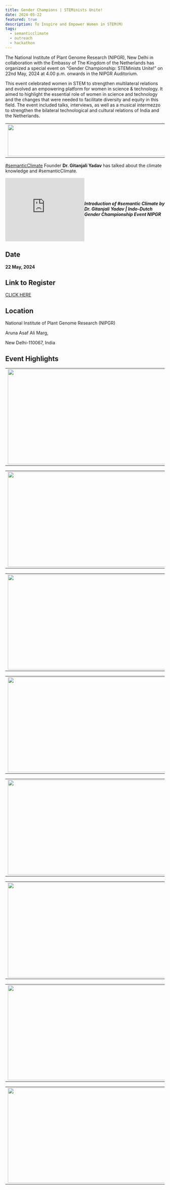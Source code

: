 ```yaml
---
title: Gender Champions | STEMinists Unite!
date: 2024-05-22
featured: true
description: To Inspire and Empower Women in STEM(M)
tags:
  - semanticclimate
  - outreach
  - hackathon
---
```



The National Institute of Plant Genome Research (NIPGR), New Delhi in collaboration with the Embassy of The Kingdom of the Netherlands has organized a special event on “Gender Championship: STEMinists Unite!” on 22nd May, 2024 at 4.00 p.m. onwards in the NIPGR Auditorium.

This event celebrated women in STEM to strengthen multilateral relations and evolved an empowering platform for women in science & technology. It aimed to highlight the essential role of women in science and technology and the changes that were needed to facilitate diversity and equity in this field. The event included talks, interviews, as well as a musical intermezzo to strengthen the bilateral technological and cultural relations of India and the Netherlands.


<table>
  <tr>
    <td>
      <img src='{{ "/static/img/WiS_Indo_DUtch.png" | url }}' width="500" height="100">
    </td>
  </tr>
</table>


[#semanticClimate](https://semanticclimate.github.io/p/en/) Founder **Dr. Gitanjali Yadav** has talked about the climate knowledge and #semanticClimate.

<div style="display: flex; align-items: center; gap: 20 px; margin-bottom: 20 px;">
  <iframe width="250" height="200" src="https://www.youtube.com/embed/ljyyc8xzIak" frameborder="0" allow="accelerometer; autoplay; clipboard-write; encrypted-media; gyroscope; picture-in-picture" allowfullscreen></iframe>
  <div>
    <h5 style="font-size: 1.2 rem; font-family: -apple-system,BlinkMacSystemFont,"Segoe UI",Helvetica,Arial,sans-serif,"Apple Color Emoji","Segoe UI Emoji","Segoe UI Symbol"; color: #000000;>Introduction of #semantic Climate by Dr. Gitanjali Yadav | Indo-Dutch Gender Championship Event NIPGR</h5>
  </div>
</div>


## Date 

**22 May, 2024** 

## Link to Register

[CLICK HERE](https://bit.ly/nin_wis)

## Location

National Institute of Plant Genome Research (NIPGR)

Aruna Asaf Ali Marg,

New Delhi-110067, India

## Event Highlights

<table>
  <tr>
    <td><img src='{{ "/static/img/photo/stem_1.jpg" | url }}' width="500" height="300"></td>
    <td><img src='{{ "/static/img/photo/stem_8.jpg" | url }}' width="500" height="300"></td>
  </tr>   
</table>

<table>
  <tr>
    <td><img src='{{ "/static/img/photo/stem_2.jpg" | url }}' width="500" height="300"></td>
    <td><img src='{{ "/static/img/photo/stem_9.jpg" | url }}' width="500" height="300"></td>
  </tr>   
</table>

<table>
  <tr>
    <td><img src='{{ "/static/img/photo/stem_3.jpg" | url }}' width="500" height="300"></td>
    <td><img src='{{ "/static/img/photo/stem_13.jpg" | url }}' width="500" height="300"></td>
  </tr>   
</table>

<table>
  <tr>
    <td><img src='{{ "/static/img/photo/stem_4.jpg" | url }}' width="500" height="300"></td>
    <td><img src='{{ "/static/img/photo/stem_7.jpg" | url }}' width="500" height="300"></td>
  </tr>   
</table>

<table>
  <tr>
    <td><img src='{{ "/static/img/photo/stem_5.jpg" | url }}' width="500" height="300"></td>
    <td><img src='{{ "/static/img/photo/stem_6.jpg" | url }}' width="500" height="300"></td>
  </tr>   
</table>

<table>
  <tr>
    <td><img src='{{ "/static/img/photo/stem_10.jpg" | url }}' width="500" height="300"></td>
    <td><img src='{{ "/static/img/photo/stem_16.jpg" | url }}' width="500" height="300"></td>
  </tr>   
</table>

<table>
  <tr>
    <td><img src='{{ "/static/img/photo/stem_11.jpg" | url }}' width="500" height="300"></td>
    <td><img src='{{ "/static/img/photo/stem_14.jpg" | url }}' width="500" height="300"></td>
  </tr>   
</table>

<table>
  <tr>
    <td><img src='{{ "/static/img/photo/stem_12.jpg" | url }}' width="500" height="300"></td>
    <td><img src='{{ "/static/img/photo/stem_15.jpg" | url }}' width="500" height="300"></td>
  </tr>   
</table>
